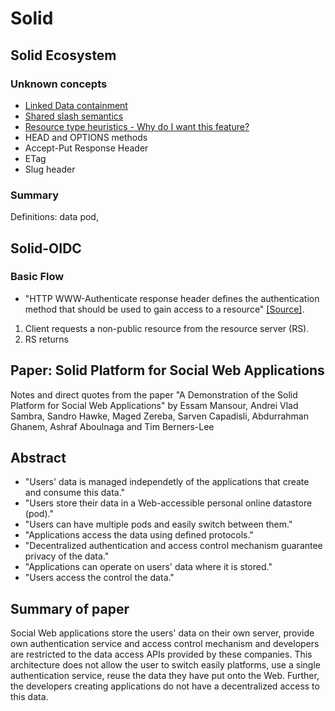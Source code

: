 # Solid

## Solid Ecosystem

### Unknown concepts

* [Linked Data containment](https://solid.github.io/specification/#resource-containment)
* [Shared slash semantics](https://solid.github.io/specification/#uri-slash-semantics)
* [Resource type heuristics - Why do I want this feature?](https://solid.github.io/specification/#resource-type-heuristics)
* HEAD and OPTIONS methods
* Accept-Put Response Header
* ETag
* Slug header

### Summary

Definitions: data pod,

## Solid-OIDC

### Basic Flow

* "HTTP WWW-Authenticate response header defines the authentication method that should be used to gain access to a resource" [[Source]](https://developer.mozilla.org/en-US/docs/Web/HTTP/Headers/WWW-Authenticate).

1. Client requests a non-public resource from the resource server (RS).
2. RS returns

## Paper: Solid Platform for Social Web Applications

Notes and direct quotes from the paper "A Demonstration of the Solid Platform for Social Web Applications" by Essam Mansour, Andrei Vlad Sambra, Sandro Hawke, Maged Zereba, Sarven Capadisli, Abdurrahman Ghanem, Ashraf Aboulnaga and Tim Berners-Lee


## Abstract

* "Users' data is managed independetly of the applications that create and consume this data."
* "Users store their data in a Web-accessible personal online datastore (pod)."
* "Users can have multiple pods and easily switch between them."
* "Applications access the data using defined protocols."
* "Decentralized authentication and access control mechanism guarantee privacy of the data."
* "Applications can operate on users' data where it is stored."
* "Users access the control the data."

## Summary of paper

Social Web applications store the users' data on their own server, provide own authentication service and access control mechanism and developers are restricted to the data access APIs provided by these companies. This architecture does not allow the user to switch easily platforms, use a single authentication service, reuse the data they have put onto the Web. Further, the developers creating applications do not have a decentralized access to this data.

